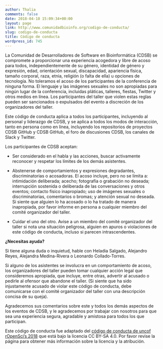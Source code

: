```yaml
---
author: Thalia
comments: false
date: 2018-04-10 15:09:34+00:00
layout: page
link: http://www.comunidadbioinfo.org/codigo-de-conducta/
slug: codigo-de-conducta
title: Código de conducta
wordpress_id: 745
---
```


La Comunidad de Desarrolladores de Software en Bioinformática (CDSB) se compromete a proporcionar una experiencia acogedora y libre de acoso para todos, independientemente de su género, identidad de género y expresión, edad, orientación sexual, discapacidad, apariencia física, tamaño corporal, raza, etnia, religión (o falta de ella) u opciones de tecnología. No toleramos el acoso de los participantes de la conferencia de ninguna forma. El lenguaje y las imágenes sexuales no son apropiadas para ningún lugar de la conferencia, incluidas pláticas, talleres, fiestas, Twitter y otros medios en línea. Los participantes del taller que violen estas reglas pueden ser sancionados o expulsados del evento a discreción de los organizadores del taller.

Este código de conducta aplica a todos los participantes, incluyendo al personal y liderazgo de CDSB, y se aplica a todos los modos de interacción, tanto en persona como en línea, incluyendo los repositorios de proyectos CDSB GitHub y CDSB GitHub, el foro de discusiones CDSB, los canales de Slack y Twitter.

Los participantes de CDSB aceptan:



 	
  * Ser considerado en el habla y las acciones, buscar activamente reconocer y respetar los límites de los demás asistentes.

 	
  * Abstenerse de comportamientos y expresiones degradantes, discriminatorias o acosadoras. El acoso incluye, pero no se limita a: intimidación deliberada; acecho; fotografía o grabación no deseada; interrupción sostenida o deliberada de las conversaciones y otros eventos; contacto físico inapropiado; uso de imágenes sexuales o discriminatorias, comentarios o bromas; y atención sexual no deseada. Si siente que alguien lo ha acosado o lo ha tratado de manera inapropiada, por favor informe en persona a cualquier miembro del comité organizador del taller.

 	
  * Cuidar el uno del otro. Avise a un miembro del comité organizador del taller si nota una situación peligrosa, alguien en apuros o violaciones de este código de conducta, incluso si parecen intrascendentes.


**¿Necesitas ayuda?**

Si tiene alguna duda o inquietud, hable con Heladia Salgado, Alejandro Reyes, Alejandra Medina-Rivera o Leonardo Collado-Torres.

Si alguno de los asistentes se involucra en un comportamiento de acoso, los organizadores del taller pueden tomar cualquier acción legal que consideremos apropiada, que incluye, entre otras, advertir al acusado o pedirle al ofensor que abandone el taller. (Si siente que ha sido injustamente acusado de violar este código de conducta, debe comunicarse con el comité organizador del taller con una descripción concisa de su queja).

Agradecemos sus comentarios sobre este y todos los demás aspectos de los eventos de CDSB, y le agradecemos por trabajar con nosotros para que sea una experiencia segura, agradable y amistosa para todos los que participan.

Este código de conducta fue adaptado del [código de conducta de uncof rOpenSci’s 2018](http://unconf18.ropensci.org/coc.html) que está bajo la licencia CC BY-SA 4.0. Por favor revise la página para obtener más información sobre la licencia y la atribución.
